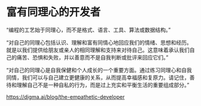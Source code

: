 # 富有同理心的开发者

“编程的工艺始于同理心，而不是格式、语言、工具、算法或数据结构。”

“对自己的同理心包括认识、理解和富有同情心地回应我们的情绪、思想和经历。就是以我们提供给朋友或亲人的相同理解和支持来对待自己。这意味着承认我们自己的痛苦、恐惧和失败，并以善意而不是自我判断或批评来回应它们。”

“对自己的同理心是自我保健和个人成长的一个重要方面。通过练习同理心和自我同情，我们可以与自己建立更健康的关系，从而提高幸福感和复原力。请记住，善待和理解自己不是一种自私的行为，而是过上充实和平衡生活的重要组成部分。”

<https://digma.ai/blog/the-empathetic-developer>